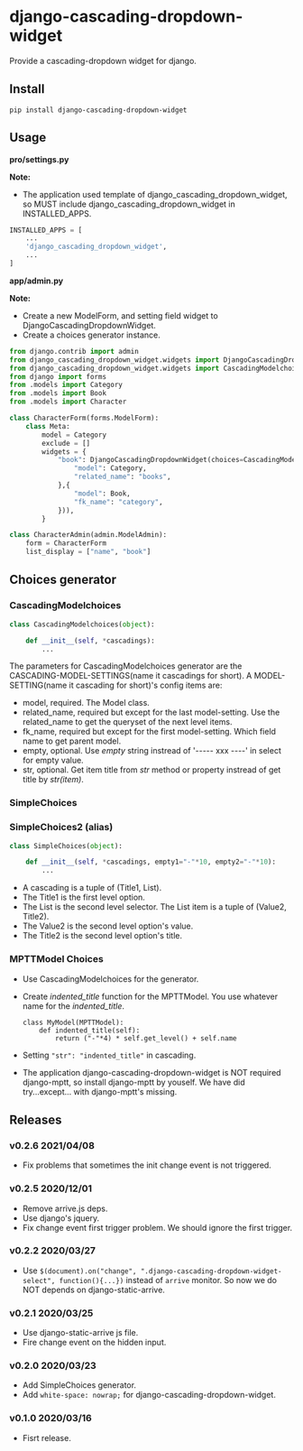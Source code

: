 # django-cascading-dropdown-widget

Provide a cascading-dropdown widget for django.

## Install

```shell
pip install django-cascading-dropdown-widget
```

## Usage

**pro/settings.py**

**Note:**

- The application used template of django_cascading_dropdown_widget, so MUST include django_cascading_dropdown_widget in INSTALLED_APPS.

```python
INSTALLED_APPS = [
    ...
    'django_cascading_dropdown_widget',
    ...
]
```

**app/admin.py**

**Note:**

- Create a new ModelForm, and setting field widget to DjangoCascadingDropdownWidget.
- Create a choices generator instance.

```python
from django.contrib import admin
from django_cascading_dropdown_widget.widgets import DjangoCascadingDropdownWidget
from django_cascading_dropdown_widget.widgets import CascadingModelchoices
from django import forms
from .models import Category
from .models import Book
from .models import Character

class CharacterForm(forms.ModelForm):
    class Meta:
        model = Category
        exclude = []
        widgets = {
            "book": DjangoCascadingDropdownWidget(choices=CascadingModelchoices({
                "model": Category,
                "related_name": "books",
            },{
                "model": Book,
                "fk_name": "category",
            })),
        }

class CharacterAdmin(admin.ModelAdmin):
    form = CharacterForm
    list_display = ["name", "book"]
```

## Choices generator

### CascadingModelchoices

```python
class CascadingModelchoices(object):

    def __init__(self, *cascadings):
        ...
```
The parameters for CascadingModelchoices generator are the CASCADING-MODEL-SETTINGS(name it cascadings for short). A MODEL-SETTING(name it cascading for short)'s config items are:

- model, required. The Model class.
- related_name, required but except for the last model-setting. Use the related_name to get the queryset of the next level items.
- fk_name, required but except for the first model-setting. Which field name to get parent model.
- empty, optional. Use *empty* string instread of '----- xxx ----' in select for empty value.
- str, optional. Get item title from *str* method or property instread of get title by *str(item)*.

### SimpleChoices
### SimpleChoices2 (alias)

```python
class SimpleChoices(object):

    def __init__(self, *cascadings, empty1="-"*10, empty2="-"*10):
        ...
```

- A cascading is a tuple of (Title1, List).
- The Title1 is the first level option.
- The List is the second level selector. The List item is a tuple of (Value2, Title2).
- The Value2 is the second level option's value.
- The Title2 is the second level option's title.

### MPTTModel Choices

- Use CascadingModelchoices for the generator.
- Create *indented_title* function for the MPTTModel. You use whatever name for the *indented_title*.

    ```
    class MyModel(MPTTModel):
        def indented_title(self):
            return ("-"*4) * self.get_level() + self.name
    ```

- Setting ```"str": "indented_title"``` in cascading.
- The application django-cascading-dropdown-widget is NOT required django-mptt, so install django-mptt by youself. We have did try...except... with django-mptt's missing.

## Releases

### v0.2.6 2021/04/08

- Fix problems that sometimes the init change event is not triggered.

### v0.2.5 2020/12/01

- Remove arrive.js deps.
- Use django's jquery.
- Fix change event first trigger problem. We should ignore the first trigger.

### v0.2.2 2020/03/27

- Use `$(document).on("change", ".django-cascading-dropdown-widget-select", function(){...})` instead of `arrive` monitor. So now we do NOT depends on django-static-arrive.

### v0.2.1 2020/03/25

- Use django-static-arrive js file.
- Fire change event on the hidden input.

### v0.2.0 2020/03/23

- Add SimpleChoices generator.
- Add `white-space: nowrap;` for django-cascading-dropdown-widget.

### v0.1.0 2020/03/16

- Fisrt release.